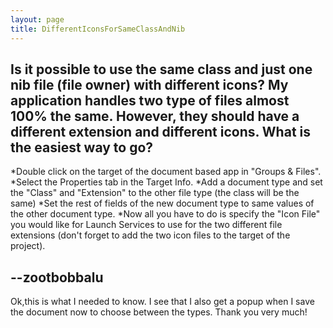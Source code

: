 ```yaml
---
layout: page
title: DifferentIconsForSameClassAndNib
---
```


Is it possible to use the same class and just one nib file (file owner) with different icons?
My application handles two type of files almost 100% the same. 
However, they should have a different extension and different icons.
What is the easiest way to go?
----

*Double click on the target of the document based app in "Groups & Files".
*Select the Properties tab in the Target Info.
*Add a document type and set the "Class" and "Extension" to the other file type (the class will be the same)
*Set the rest of fields of the new document type to same values of the other document type.
*Now all you have to do is specify the "Icon File" you would like for Launch Services to use for the two different file extensions (don't forget to add the two icon files to the target of the project).


--zootbobbalu
----
Ok,this is what I needed to know. I see that I also get a popup when I save the document now to choose between the types.
Thank you very much!

